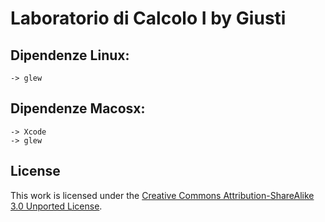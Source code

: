 # Laboratorio di Calcolo I by Giusti

## Dipendenze Linux:
    -> glew

## Dipendenze Macosx:
    -> Xcode
    -> glew

## License

This work is licensed under the
[Creative Commons Attribution-ShareAlike 3.0 Unported License](http://creativecommons.org/licenses/by-sa/3.0/).
